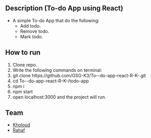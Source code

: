  ## Description (To-do App using React)
 
* A simple To-do App that do the following:
  - Add todo.
  - Remove todo.
  - Mark todo.
  
 ## How to run
<ol>
<li>Clone repo.</li>
<li>Write the following commands on terminal:</li>
<li>git clone https://github.com/GSG-K3/To--do-app-react-R-K-.git</li>
<li>cd To--do-app-react-R-K-/todo-app</li>
<li>npm i</li>
<li>npm start</li>
<li>open localhost:3000 and the project will run.</li>
</ol>

 ## Team
 
 - [Kholoud](https://github.com/kholoudfann)
 - [Rahaf](https://github.com/rahaf-96)
